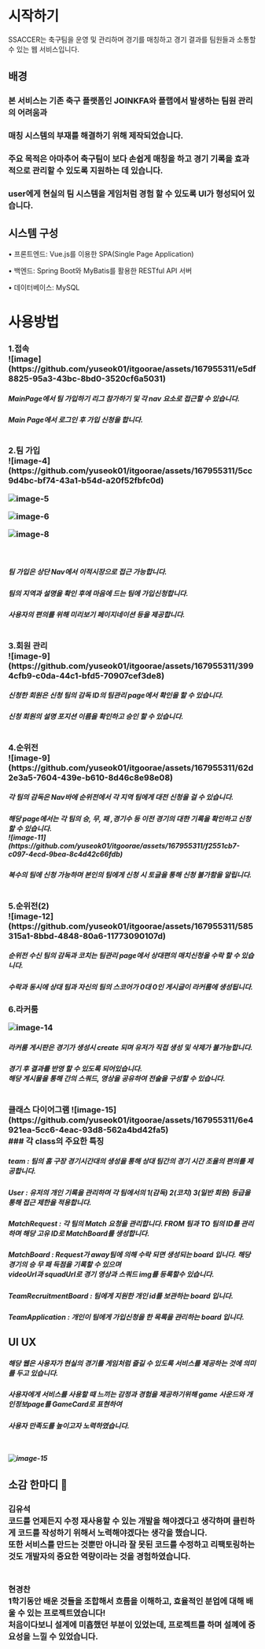 
# 시작하기

SSACCER는 축구팀을 운영 및 관리하며 경기를 매칭하고 경기 결과를 팀원들과 소통할 수 있는 웹 서비스입니다.


## 배경

### 본 서비스는 기존 축구 플랫폼인 JOINKFA와 플랩에서 발생하는 팀원 관리의 어려움과 <br>
### 매칭 시스템의 부재를 해결하기 위해 제작되었습니다. <br>
### 주요 목적은 아마추어 축구팀이 보다 손쉽게 매칭을 하고 경기 기록을 효과적으로 관리할 수 있도록 지원하는 데 있습니다.
### user에게 현실의 팀 시스템을 게임처럼 경험 할 수 있도록 UI가 형성되어 있습니다. <br>

## 시스템 구성
•	프론트엔드: Vue.js를 이용한 SPA(Single Page Application)
<br>

•	백엔드: Spring Boot와 MyBatis를 활용한 RESTful API 서버
<br>

•	데이터베이스: MySQL

# 사용방법


<h3> 1.접속 <br>
![image](https://github.com/yuseok01/itgoorae/assets/167955311/e5df8825-95a3-43bc-8bd0-3520cf6a5031)



<h5> MainPage에서 팀 가입하기 리그 참가하기 및 각 nav 요소로 접근할 수 있습니다.
<br>
<h5> Main Page에서 로그인 후 가입 신청을 합니다.
<br><br>
<h3> 2.팀 가입  <br>
![image-4](https://github.com/yuseok01/itgoorae/assets/167955311/5cc9d4bc-bf74-43a1-b54d-a20f52fbfc0d)

![image-5](https://github.com/yuseok01/itgoorae/assets/167955311/ac0bb45f-634a-442a-956e-c9fd0d647b85)

![image-6](https://github.com/yuseok01/itgoorae/assets/167955311/ead9aa05-61a5-4b8c-b63d-a151b4881b09)

![image-8](https://github.com/yuseok01/itgoorae/assets/167955311/9592d77b-8b85-4d55-b9f7-6b05216ef628)

<br>
<h5> 팀 가입은 상단 Nav에서 이적시장으로 접근 가능합니다.
<br>
<h5> 팀의 지역과 설명을 확인 후에 마음에 드는 팀에 가입신청합니다. 
<br>
<h5> 사용자의 편의를 위해 미리보기 페이지네이션 등을 제공합니다.
<br><br>
<h3> 3.회원 관리<br>
![image-9](https://github.com/yuseok01/itgoorae/assets/167955311/3994cfb9-c0da-44c1-bfd5-70907cef3de8)

<br>
<h5> 신청한 회원은 신청 팀의 감독 ID의 팀관리 page에서 확인을 할 수 있습니다.
<br>
<h5> 신청 회원의 설명 포지션 이름을 확인하고 승인 할 수 있습니다.
<br><br>
<h3> 4.순위전 <br>
![image-9](https://github.com/yuseok01/itgoorae/assets/167955311/62d2e3a5-7604-439e-b610-8d46c8e98e08)

<br>
<h5> 각 팀의 감독은 Nav바에 순위전에서 각 지역 팀에게 대전 신청을 걸 수 있습니다.
<br>
<h5> 해당 page에서는 각 팀의 승, 무, 패 ,경기수 등 이전 경기의 대한 기록을 확인하고 신청할 수 있습니다.
<br>
![image-11](https://github.com/yuseok01/itgoorae/assets/167955311/f2551cb7-c097-4ecd-9bea-8c4d42c66fdb)

<br>
<h5> 복수의 팀에 신청 가능하며 본인의 팀에게 신청 시 토글을 통해 신청 불가함을 알립니다.
<br><br>
<h3> 5.순위전(2) <br>
![image-12](https://github.com/yuseok01/itgoorae/assets/167955311/585315a1-8bbd-4848-80a6-11773090107d)

<h5> 순위전 수신 팀의 감독과 코치는 팀관리 page에서 상대편의 매치신청을 수락 할 수 있습니다.
<br>
<h5> 수락과 동시에 상대 팀과 자신의 팀의 스코어가 0대 0인 게시글이 라커룸에 생성됩니다. 
<br>
<h3> 6.라커룸 <br>

![image-14](https://github.com/yuseok01/itgoorae/assets/167955311/79f1281b-580d-40b7-8e9e-b06ceef95c66)


<h5> 라커룸 게시판은 경기가 생성시 create 되며 유저가 직접 생성 및 삭제가 불가능합니다. 
<br>
<h5> 경기 후 결과를 반영 할 수 있도록 되어있습니다. 
<br>
해당 게시물을 통해 간의 스쿼드, 영상을 공유하여 전술을 구성할 수 있습니다.
<br><br>
<h3> 클래스 다이어그램 
![image-15](https://github.com/yuseok01/itgoorae/assets/167955311/6e4921ea-5cc6-4eac-93d8-562a4bd42fa5)

<br>
### 각 class의 주요한 특징 
<h5>team : 팀의 홈 구장 경기시간대의 생성을 통해 상대 팀간의 경기 시간 조율의 편의를 제공합니다.
<br>
<h5>User : 유저의 개인 기록을 관리하며 각 팀에서의 1(감독) 2(코치) 3(일반 회원) 등급을 통해 접근 제한을 적용합니다. 
<br>
<h5>MatchRequest : 각 팀의 Match 요청을 관리합니다. FROM 팀과 TO 팀의 ID를 관리하며 해당 고유 ID로 MatchBoard를 생성합니다.
<br>
<h5>MatchBoard : Request가 away팀에 의해 수락 되면 생성되는 board 입니다. 해당 경기의 승 무 패 득점을 기록할 수 있으며 <br>videoUrl과 squadUrl로
경기 영상과 스쿼드 img를 등록할수 있습니다.
<br>
<h5>TeamRecruitmentBoard : 팀에게 지원한 개인 id를 보관하는 board 입니다. 
<br>
<h5>TeamApplication : 개인이 팀에게 가입신청을 한 목록을 관리하는 board 입니다.
<br>

## UI UX 
<h5>해당 웹은 사용자가 현실의 경기를 게임처럼 즐길 수 있도록 서비스를 제공하는 것에 의미를 두고 있습니다. 
<br>
<h5>사용자에게 서비스를 사용할 때 느끼는 감정과 경험을 제공하기위해 game 사운드와 개인정보page를 GameCard로 표현하여 
<br>
<h5>사용자 만족도를 높이고자 노력하였습니다.

<br><br>
![image-15](https://github.com/yuseok01/itgoorae/assets/167955311/50286ee0-b255-4577-808e-f73a66342e52)




## 소감 한마디 🧠

<h3> 김유석 <br> 코드를 언제든지 수정 재사용할 수 있는 개발을 해야겠다고 생각하며 클린하게 코드를 작성하기 위해서 노력해야겠다는 생각을 했습니다. <br> 또한 서비스를 만드는 것뿐만 아니라 잘 못된 코드를 수정하고 리팩토링하는 것도 개발자의 중요한 역량이라는 것을 경험하였습니다. 
<br><br>
<h3> 현경찬 <br> 1학기동안 배운 것들을 조합해서 흐름을 이해하고, 효율적인 분업에 대해 배울 수 있는 프로젝트였습니다! <br> 처음이다보니 설계에 미흡했던 부분이 있었는데, 프로젝트를 하며 설꼐에 중요성을 느낄 수 있었습니다.
